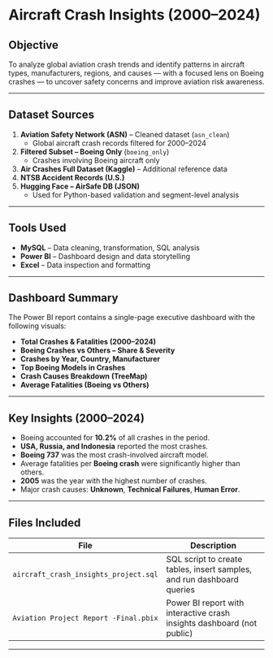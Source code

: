 # Aircraft Crash Insights (2000–2024)

## Objective
To analyze global aviation crash trends and identify patterns in aircraft types, manufacturers, regions, and causes — with a focused lens on Boeing crashes — to uncover safety concerns and improve aviation risk awareness.

---

## Dataset Sources

1. **Aviation Safety Network (ASN)** – Cleaned dataset (`asn_clean`)
   - Global aircraft crash records filtered for 2000–2024
2. **Filtered Subset – Boeing Only** (`boeing_only`)
   - Crashes involving Boeing aircraft only
3. **Air Crashes Full Dataset (Kaggle)** – Additional reference data
4. **NTSB Accident Records (U.S.)**
5. **Hugging Face – AirSafe DB (JSON)**
   - Used for Python-based validation and segment-level analysis

---

## Tools Used

- **MySQL** – Data cleaning, transformation, SQL analysis
- **Power BI** – Dashboard design and data storytelling
- **Excel** – Data inspection and formatting

---

## Dashboard Summary

The Power BI report contains a single-page executive dashboard with the following visuals:

- **Total Crashes & Fatalities (2000–2024)**
- **Boeing Crashes vs Others – Share & Severity**
- **Crashes by Year, Country, Manufacturer**
- **Top Boeing Models in Crashes**
- **Crash Causes Breakdown (TreeMap)**
- **Average Fatalities (Boeing vs Others)**

---

## Key Insights (2000–2024)

- Boeing accounted for **10.2%** of all crashes in the period.
- **USA, Russia, and Indonesia** reported the most crashes.
- **Boeing 737** was the most crash-involved aircraft model.
- Average fatalities per **Boeing crash** were significantly higher than others.
- **2005** was the year with the highest number of crashes.
- Major crash causes: **Unknown**, **Technical Failures**, **Human Error**.

---

## Files Included

| File                                   | Description                                                                 |
|----------------------------------------|-----------------------------------------------------------------------------|
| `aircraft_crash_insights_project.sql` | SQL script to create tables, insert samples, and run dashboard queries     |
| `Aviation Project Report -Final.pbix` | Power BI report with interactive crash insights dashboard (not public)     |

---

